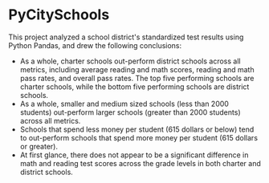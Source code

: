 # PyCitySchools

This project analyzed a school district's standardized test results using Python Pandas, and drew the following conclusions:

* As a whole, charter schools out-perform district schools across all metrics, including average reading and math scores, reading and math pass rates, and overall pass rates. The top five performing schools are charter schools, while the bottom five performing schools are district schools.
* As a whole, smaller and medium sized schools (less than 2000 students) out-perform larger schools (greater than 2000 students) across all metrics.
* Schools that spend less money per student (615 dollars or below) tend to out-perform schools that spend more money per student (615 dollars or greater).
* At first glance, there does not appear to be a significant difference in math and reading test scores across the grade levels in both charter and district schools.
